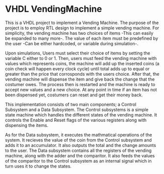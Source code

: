 # VHDL VendingMachine

This is a VHDL project to implement a Vending Machine. The purpose of the project is to employ RTL design to implement a simple vending
machine. For simplicity, the vending machine has two choices of items -This can easily be expanded to many more-. The value of each item 
must be predefined by the user -Can be either hardcoded, or variable during simulation-.

Upon simulations, Users must select their choice of items by setting the variable C either to 0 or 1. Then, users must feed the vending 
machine with values which represents coins, the machine will add up the inserted coins (a coin check will happen every clock cycle) until 
total adds up to equal or greater than the price that corrosponds with the users choice. After that, the vending machine will dispense the
item and give back the change that the costumer owes. The process then is restarted and the machine is ready to accept new values and a
new choice. At any point in time if an item has not been dispensed yet, costumers can reset and get their money back. 

This implementation consists of two main components; a Control Subsystem and a Data Subsystem. The Control  subsystems is a simple state
machine which handles the different states of the vending machine. It controls the Enable and Reset flags of the various registers along
with dispensing the items.

As for the Data subsystem, it executes the mathmatical operations of the system. It recieves the value of the coin from the Control
subsystem and adds it to an accumulator. It also outputs the total and the change amounts to the user. The Data subsystem contains all the
registers of the vending machine, along with the adder and the comparitor. It also feeds the values of the comparitor to the Control
subsystem as an internal signal which in turn uses it to change the states.
